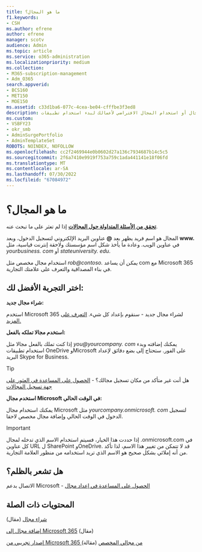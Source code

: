 ```yaml
---
title: ما هو المجال؟
f1.keywords:
- CSH
ms.author: efrene
author: efrene
manager: scotv
audience: Admin
ms.topic: article
ms.service: o365-administration
ms.localizationpriority: medium
ms.collection:
- M365-subscription-management
- Adm_O365
search.appverid:
- BCS160
- MET150
- MOE150
ms.assetid: c33d1ba6-077c-4cea-be04-cfffbe3f3ed8
description: تعرف على المجال وكيف يمكنك شراء مجال أو استخدام المجال الافتراضي لأعمالك لبدء استخدام تطبيقات OneDrive وMicrosoft.
ms.custom:
- VSBFY23
- okr_smb
- AdminSurgePortfolio
- AdminTemplateSet
ROBOTS: NOINDEX, NOFOLLOW
ms.openlocfilehash: cc2f2469944e0b0602d27a136c7934687b14c5c5
ms.sourcegitcommit: 2f6a7410e9919f753a759c1ada441141e18f06fd
ms.translationtype: MT
ms.contentlocale: ar-SA
ms.lasthandoff: 07/30/2022
ms.locfileid: "67084972"
---
```

# <a name="what-is-a-domain"></a>ما هو المجال؟

 **[تحقق من الأسئلة المتداولة حول المجالات](../setup/domains-faq.yml)** إذا لم تعثر على ما تبحث عنه. 
  
المجال هو اسم فريد يظهر بعد **@** عناوين البريد الإلكتروني لتسجيل الدخول، وبعد **www.** في عناوين الويب. وعادة ما يأخذ شكل اسم مؤسستك ولاحقة إنترنت قياسية، مثل *yourbusiness.<span> com* أو *stateuniversity.<span> edu*. 
  
استخدام مجال مخصص مثل *rob@contoso.<span> يمكن* أن يساعد com مع Microsoft 365 في بناء المصداقية والتعرف على علامتك التجارية. 
  
## <a name="choose-the-experience-thats-best-for-you"></a>اختر التجربة الأفضل لك:

 **شراء مجال جديد:**
  
استخدم Microsoft 365 لشراء مجال جديد - سنقوم بإعداد كل شيء. [التعرف على المزيد.](buy-a-domain-name.md)
  
 **استخدم مجالا تملكه بالفعل:**
  
إذا كنت تملك بالفعل مجالا مثل  *you@yourcompany.<span> com*  يمكنك إضافته وبدء استخدام تطبيقات OneDrive وMicrosoft على الفور. ستحتاج إلى بضع دقائق لإعداد البريد Skype for Business. 
  
> [!TIP]
> هل أنت غير متأكد من مكان تسجيل مجالك؟ - [الحصول على المساعدة في العثور على جهة تسجيل المجالات](find-your-domain-registrar.md)
  
 **استخدم مجال Microsoft في الوقت الحالي:**
  
يمكنك استخدام مجال Microsoft مثل  *yourcompany.onmicrosoft.<span> com*  لتسجيل الدخول في الوقت الحالي وإضافة مجال مخصص لاحقا. 
  
> [!IMPORTANT]
> إذا حددت هذا الخيار، فسيتم استخدام الاسم الذي تدخله لمجال .onmicrosoft.com في كل عناوين URL ل SharePoint وOneDrive. قد لا تتمكن من تغيير هذا الاسم، لذا تأكد من أنه إملائي بشكل صحيح هو الاسم الذي تريد استخدامه من منظور العلامة التجارية. 
  
## <a name="feeling-stuck"></a>هل تشعر بالظلم؟

الاتصال بدعم Microsoft - [الحصول على المساعدة في إعداد مجال](../../business-video/get-help-support.md)

## <a name="related-content"></a>المحتويات ذات الصلة

[شراء مجال](buy-a-domain-name.md) (مقال)

[إضافة مجال إلى Microsoft 365](../setup/add-domain.md) (مقال)

[إصدار تجريبي من Microsoft 365 من مجالي المخصص](../misc/pilot-microsoft-365-from-my-custom-domain.md) (مقالة)


